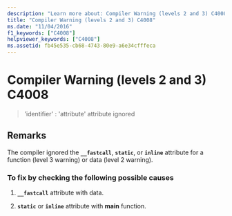 ```yaml
---
description: "Learn more about: Compiler Warning (levels 2 and 3) C4008"
title: "Compiler Warning (levels 2 and 3) C4008"
ms.date: "11/04/2016"
f1_keywords: ["C4008"]
helpviewer_keywords: ["C4008"]
ms.assetid: fb45e535-cb68-4743-80e9-a6e34cfffeca
---
```

# Compiler Warning (levels 2 and 3) C4008

> 'identifier' : 'attribute' attribute ignored

## Remarks

The compiler ignored the **`__fastcall`**, **`static`**, or **`inline`** attribute for a function (level 3 warning) or data (level 2 warning).

### To fix by checking the following possible causes

1. **`__fastcall`** attribute with data.

1. **`static`** or **`inline`** attribute with **main** function.
